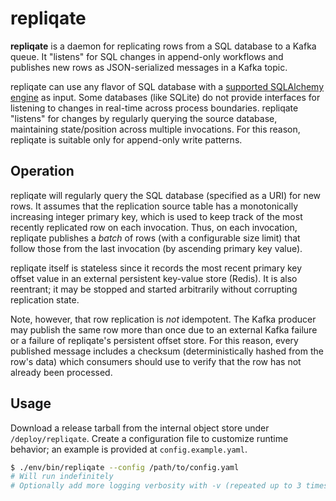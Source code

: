 # repliqate

**repliqate** is a daemon for replicating rows from a SQL database to a Kafka queue. It "listens" for SQL changes in append-only workflows and publishes new rows as JSON-serialized messages in a Kafka topic.

repliqate can use any flavor of SQL database with a [supported SQLAlchemy engine](https://docs.sqlalchemy.org/en/latest/core/engines.html) as input. Some databases (like SQLite) do not provide interfaces for listening to changes in real-time across process boundaries. repliqate "listens" for changes by regularly querying the source database, maintaining state/position across multiple invocations. For this reason, repliqate is suitable only for append-only write patterns.

## Operation

repliqate will regularly query the SQL database (specified as a URI) for new rows. It assumes that the replication source table has a monotonically increasing integer primary key, which is used to keep track of the most recently replicated row on each invocation. Thus, on each invocation, repliqate publishes a *batch* of rows (with a configurable size limit) that follow those from the last invocation (by ascending primary key value).

repliqate itself is stateless since it records the most recent primary key offset value in an external persistent key-value store (Redis). It is also reentrant; it may be stopped and started arbitrarily without corrupting replication state.

Note, however, that row replication is *not* idempotent. The Kafka producer may publish the same row more than once due to an external Kafka failure or a failure of repliqate's persistent offset store. For this reason, every published message includes a checksum (deterministically hashed from the row's data) which consumers should use to verify that the row has not already been processed.

## Usage

Download a release tarball from the internal object store under `/deploy/repliqate`. Create a configuration file to customize runtime behavior; an example is provided at `config.example.yaml`.

```bash
$ ./env/bin/repliqate --config /path/to/config.yaml
# Will run indefinitely
# Optionally add more logging verbosity with -v (repeated up to 3 times)
```
